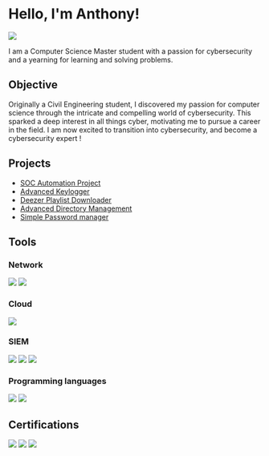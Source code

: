 # Hello, I'm Anthony!
<a href="https://www.linkedin.com/in/anthony-chen-6068b9334"><img src="https://img.shields.io/badge/-LinkedIn-0072b1?&style=for-the-badge&logo=linkedin&logoColor=white" /></a>

I am a Computer Science Master student with a passion for cybersecurity and a yearning for learning and solving problems.

## Objective

Originally a Civil Engineering student, I discovered my passion for computer science through the intricate and compelling world of cybersecurity. This sparked a deep interest in all things cyber, motivating me to pursue a career in the field. I am now excited to transition into cybersecurity, and become a cybersecurity expert !

## Projects
- [SOC Automation Project]()
- [Advanced Keylogger]()
- [Deezer Playlist Downloader]()
- [Advanced Directory Management]()
- [Simple Password manager](https://github.com/anthchn/My-Projects/tree/main/Simple-Password-Manager)

## Tools



### Network
<div>
    <img src="https://img.shields.io/badge/-Wireshark-1679A7?&style=for-the-badge&logo=Wireshark&logoColor=white" />
    <img src="https://img.shields.io/badge/-tcpdump-004d7f?&style=for-the-badge&logo=gnu-bash&logoColor=white" />
    
</div>

### Cloud
<div>
    <img src="https://custom-icon-badges.demolab.com/badge/AWS-%23FF9900.svg?&style=for-the-badge&logo=aws&logoColor=white"/>

</div>

### SIEM
<div>
    <img src="https://img.shields.io/badge/-Wazuh-0078D4?&style=for-the-badge&logo=Microsoft&logoColor=white" />
    <img src="https://img.shields.io/badge/-Splunk-000000?&style=for-the-badge&logo=Splunk&logoColor=white" />
    <img src="https://img.shields.io/badge/-Elastic-005571?&style=for-the-badge&logo=Elastic&logoColor=white" />
</div>

### Programming languages
<div>
    <img src="https://img.shields.io/badge/Python-3776AB?&style=for-the-badge&logo=python&logoColor=fff"/>
    <img src="https://img.shields.io/badge/MySQL-4479A1?&style=for-the-badge&logo=mysql&logoColor=fff"/>
</div>

## Certifications

<div>
<img src="https://img.shields.io/badge/-Security%2B-FF0000?&style=for-the-badge&logo=CompTIA&logoColor=white" />
<img src="https://custom-icon-badges.demolab.com/badge/AWS CERTIFIED CLOUD PRACTITIONER-%23FF9900.svg?&style=for-the-badge&logo=aws&logoColor=white"/>
<img src="https://img.shields.io/badge/Google Cybersecurity-4285F4?&style=for-the-badge&logo=google&logoColor=white"/>
</div>

